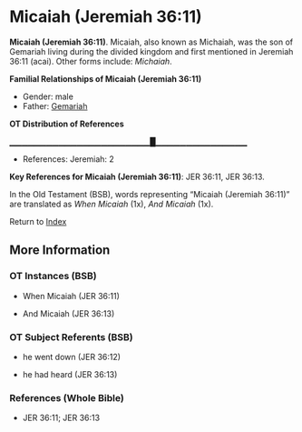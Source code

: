 # Micaiah (Jeremiah 36:11)
**Micaiah (Jeremiah 36:11)**. 
Micaiah, also known as Michaiah, was the son of Gemariah living during the divided kingdom and first mentioned in Jeremiah 36:11 (acai). 
Other forms include: 
*Michaiah*. 




**Familial Relationships of Micaiah (Jeremiah 36:11)**


* Gender: male
* Father: [Gemariah](Gemariah.2.md)


**OT Distribution of References**

▁▁▁▁▁▁▁▁▁▁▁▁▁▁▁▁▁▁▁▁▁▁▁█▁▁▁▁▁▁▁▁▁▁▁▁▁▁▁
* References: Jeremiah: 2



**Key References for Micaiah (Jeremiah 36:11)**: 
JER 36:11, JER 36:13. 


In the Old Testament (BSB), words representing “Micaiah (Jeremiah 36:11)” are translated as 
*When Micaiah* (1x), *And Micaiah* (1x). 




Return to [Index](00-Index.md)

## More Information

### OT Instances (BSB)

* When Micaiah (JER 36:11)

* And Micaiah (JER 36:13)



### OT Subject Referents (BSB)

* he went down (JER 36:12)

* he had heard (JER 36:13)



### References (Whole Bible)

* JER 36:11; JER 36:13



